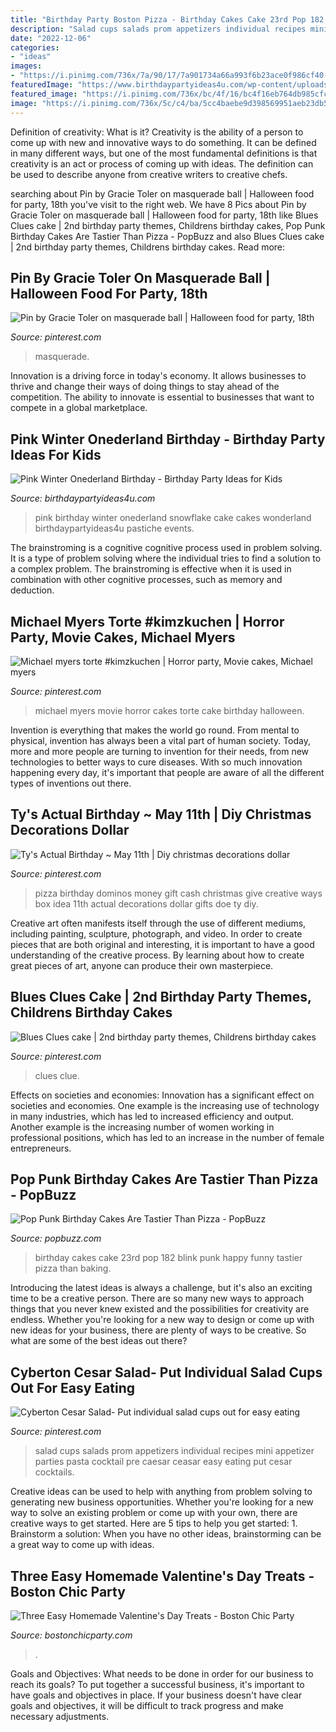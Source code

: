 ```yaml
---
title: "Birthday Party Boston Pizza - Birthday Cakes Cake 23rd Pop 182 Blink Punk Happy Funny Tastier Pizza Than Baking"
description: "Salad cups salads prom appetizers individual recipes mini appetizer parties pasta cocktail pre caesar ceasar easy eating put cesar cocktails"
date: "2022-12-06"
categories:
- "ideas"
images:
- "https://i.pinimg.com/736x/7a/90/17/7a901734a66a993f6b23ace0f986cf40--pizza-doe-dominos-pizza.jpg"
featuredImage: "https://www.birthdaypartyideas4u.com/wp-content/uploads/2017/01/Pink-Winter-Onederland-Birthday-Snowflake-Cake-600x599.jpg"
featured_image: "https://i.pinimg.com/736x/bc/4f/16/bc4f16eb764db985cfcb05de06d25295--decorating-cakes-th-birthday.jpg"
image: "https://i.pinimg.com/736x/5c/c4/ba/5cc4baebe9d398569951aeb23db54fa8.jpg"
---
```



Definition of creativity: What is it?
Creativity is the ability of a person to come up with new and innovative ways to do something. It can be defined in many different ways, but one of the most fundamental definitions is that creativity is an act or process of coming up with ideas. The definition can be used to describe anyone from creative writers to creative chefs.

	

		
searching about Pin by Gracie Toler on masquerade ball | Halloween food for party, 18th you've visit to the right web. We have 8 Pics about Pin by Gracie Toler on masquerade ball | Halloween food for party, 18th like Blues Clues cake | 2nd birthday party themes, Childrens birthday cakes, Pop Punk Birthday Cakes Are Tastier Than Pizza - PopBuzz and also Blues Clues cake | 2nd birthday party themes, Childrens birthday cakes. Read more:
		
    
## Pin By Gracie Toler On Masquerade Ball | Halloween Food For Party, 18th

<img loading=lazy src="https://i.pinimg.com/736x/5c/c4/ba/5cc4baebe9d398569951aeb23db54fa8.jpg" onerror="this.onerror=null;this.src='https://tse3.mm.bing.net/th?id=OIP.ROgLf1yj53rW3VUzN_NdqQHaLG&amp;pid=15.1';" alt="Pin by Gracie Toler on masquerade ball | Halloween food for party, 18th">

_Source: pinterest.com_

>masquerade. 

	

Innovation is a driving force in today's economy. It allows businesses to thrive and change their ways of doing things to stay ahead of the competition. The ability to innovate is essential to businesses that want to compete in a global marketplace.

    
## Pink Winter Onederland Birthday - Birthday Party Ideas For Kids

<img loading=lazy src="https://www.birthdaypartyideas4u.com/wp-content/uploads/2017/01/Pink-Winter-Onederland-Birthday-Snowflake-Cake-600x599.jpg" onerror="this.onerror=null;this.src='https://tse4.mm.bing.net/th?id=OIP.cQC3yvLhdYVeHsGEpXpS7AHaHZ&amp;pid=15.1';" alt="Pink Winter Onederland Birthday - Birthday Party Ideas for Kids">

_Source: birthdaypartyideas4u.com_

>pink birthday winter onederland snowflake cake cakes wonderland birthdaypartyideas4u pastiche events. 

	

The brainstroming is a cognitive cognitive process used in problem solving. It is a type of problem solving where the individual tries to find a solution to a complex problem. The brainstroming is effective when it is used in combination with other cognitive processes, such as memory and deduction.

    
## Michael Myers Torte #kimzkuchen | Horror Party, Movie Cakes, Michael Myers

<img loading=lazy src="https://i.pinimg.com/736x/37/6a/99/376a99fdd452f4ac204f6d33e4539c1b--michael-myers-michael-okeefe.jpg" onerror="this.onerror=null;this.src='https://tse1.mm.bing.net/th?id=OIP.90fwkwnwsUq1qS7o1N5I5AHaHa&amp;pid=15.1';" alt="Michael myers torte #kimzkuchen | Horror party, Movie cakes, Michael myers">

_Source: pinterest.com_

>michael myers movie horror cakes torte cake birthday halloween. 

	

Invention is everything that makes the world go round. From mental to physical, invention has always been a vital part of human society. Today, more and more people are turning to invention for their needs, from new technologies to better ways to cure diseases. With so much innovation happening every day, it's important that people are aware of all the different types of inventions out there.

    
## Ty&#039;s Actual Birthday ~ May 11th | Diy Christmas Decorations Dollar

<img loading=lazy src="https://i.pinimg.com/736x/7a/90/17/7a901734a66a993f6b23ace0f986cf40--pizza-doe-dominos-pizza.jpg" onerror="this.onerror=null;this.src='https://tse1.mm.bing.net/th?id=OIP.hfDFC6Iea4gG52Gt9L3SLwHaLH&amp;pid=15.1';" alt="Ty&#039;s Actual Birthday ~ May 11th | Diy christmas decorations dollar">

_Source: pinterest.com_

>pizza birthday dominos money gift cash christmas give creative ways box idea 11th actual decorations dollar gifts doe ty diy. 

	

Creative art often manifests itself through the use of different mediums, including painting, sculpture, photograph, and video. In order to create pieces that are both original and interesting, it is important to have a good understanding of the creative process. By learning about how to create great pieces of art, anyone can produce their own masterpiece.

    
## Blues Clues Cake | 2nd Birthday Party Themes, Childrens Birthday Cakes

<img loading=lazy src="https://i.pinimg.com/736x/bc/4f/16/bc4f16eb764db985cfcb05de06d25295--decorating-cakes-th-birthday.jpg" onerror="this.onerror=null;this.src='https://tse4.mm.bing.net/th?id=OIP.g8G_K0X_pX4bwYcMvsKb7wHaJB&amp;pid=15.1';" alt="Blues Clues cake | 2nd birthday party themes, Childrens birthday cakes">

_Source: pinterest.com_

>clues clue. 

	

Effects on societies and economies:
Innovation has a significant effect on societies and economies. One example is the increasing use of technology in many industries, which has led to increased efficiency and output. Another example is the increasing number of women working in professional positions, which has led to an increase in the number of female entrepreneurs.

    
## Pop Punk Birthday Cakes Are Tastier Than Pizza - PopBuzz

<img loading=lazy src="https://s-media-cache-ak0.pinimg.com/736x/df/b4/0a/dfb40aa8c100eefc8291dec3e05bdba0.jpg" onerror="this.onerror=null;this.src='https://tse3.mm.bing.net/th?id=OIP.9gjF9Y_kAuBvaIGiXRVZDgHaJ3&amp;pid=15.1';" alt="Pop Punk Birthday Cakes Are Tastier Than Pizza - PopBuzz">

_Source: popbuzz.com_

>birthday cakes cake 23rd pop 182 blink punk happy funny tastier pizza than baking. 

	

Introducing the latest ideas is always a challenge, but it's also an exciting time to be a creative person. There are so many new ways to approach things that you never knew existed and the possibilities for creativity are endless. Whether you're looking for a new way to design or come up with new ideas for your business, there are plenty of ways to be creative. So what are some of the best ideas out there?

    
## Cyberton Cesar Salad- Put Individual Salad Cups Out For Easy Eating

<img loading=lazy src="https://i.pinimg.com/736x/0b/6f/84/0b6f84f3490e8f833e219ac4c246470d--party-salads-salad-cups-party.jpg" onerror="this.onerror=null;this.src='https://tse2.mm.bing.net/th?id=OIP.NdCHHiAvZS34erMR3R9r6AHaLH&amp;pid=15.1';" alt="Cyberton Cesar Salad- Put individual salad cups out for easy eating">

_Source: pinterest.com_

>salad cups salads prom appetizers individual recipes mini appetizer parties pasta cocktail pre caesar ceasar easy eating put cesar cocktails. 

	

Creative ideas can be used to help with anything from problem solving to generating new business opportunities. Whether you're looking for a new way to solve an existing problem or come up with your own, there are creative ways to get started. Here are 5 tips to help you get started: 1. Brainstorm a solution: When you have no other ideas, brainstorming can be a great way to come up with ideas.

    
## Three Easy Homemade Valentine&#039;s Day Treats - Boston Chic Party

<img loading=lazy src="https://bostonchicparty.com/wp-content/uploads/2020/02/Easy-Homemade-Valentines-Day-Treats-Chocolate-Covered-Pretzels-Pretzel-MM-bites-Valentines-Day-Popcorn-Mix-11.jpg" onerror="this.onerror=null;this.src='https://tse1.mm.bing.net/th?id=OIP.Mi8KAxOHJj5DGJBcwCCy3wHaLH&amp;pid=15.1';" alt="Three Easy Homemade Valentine&#039;s Day Treats - Boston Chic Party">

_Source: bostonchicparty.com_

>. 

	

Goals and Objectives: What needs to be done in order for our business to reach its goals?
To put together a successful business, it's important to have goals and objectives in place. If your business doesn't have clear goals and objectives, it will be difficult to track progress and make necessary adjustments.

